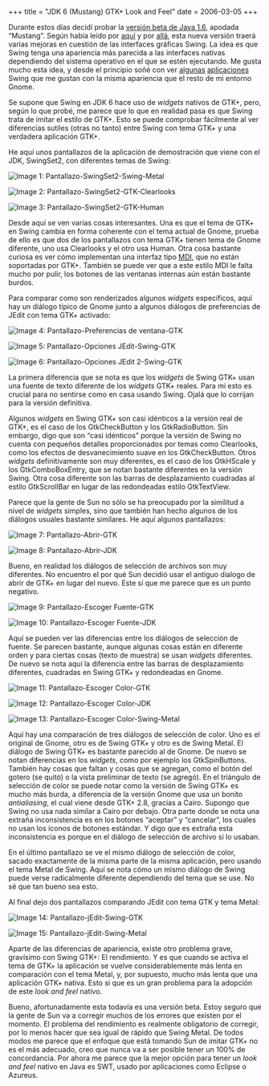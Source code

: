 +++
title = "JDK 6 (Mustang) GTK+ Look and Feel"
date = 2006-03-05
+++

Durante estos días decidí probar la [versión beta de Java 1.6](https://mustang.dev.java.net/), apodada “Mustang”. Según había leído por [aquí](http://www.osnews.com/story.php?news_id=10986) y por [allá](http://ensode.net/java_swing_mustang_screenshots_gtk.html), esta nueva versión traerá varias mejoras en cuestión de las interfaces gráficas Swing. La idea es que Swing tenga una apariencia más parecida a las interfaces nativas dependiendo del sistema operativo en el que se estén ejecutando. Me gusta mucho esta idea, y desde el principio soñé con ver [algunas](http://www.jedit.org/) [aplicaciones](http://freemind.sourceforge.net/) Swing que me gustan con la misma apariencia que el resto de mi entorno Gnome.

Se supone que Swing en JDK 6 hace uso de _widgets_ nativos de GTK+, pero, según lo que probé, me parece que lo que en realidad pasa es que Swing trata de imitar el estilo de GTK+. Esto se puede comprobar fácilmente al ver diferencias sutiles (otras no tanto) entre Swing con tema GTK+ y una verdadera aplicación GTK+.

He aquí unos pantallazos de la aplicación de demostración que viene con el JDK, SwingSet2, con diferentes temas de Swing:

![Image 1: Pantallazo-SwingSet2-Swing-Metal](/images/jdk-6-mustang-gtk-look-and-feel/swing1.png)

![Image 2: Pantallazo-SwingSet2-GTK-Clearlooks](/images/jdk-6-mustang-gtk-look-and-feel/swing2.png)

![Image 3: Pantallazo-SwingSet2-GTK-Human](/images/jdk-6-mustang-gtk-look-and-feel/swing3.png)

Desde aquí se ven varias cosas interesantes. Una es que el tema de GTK+ en Swing cambia en forma coherente con el tema actual de Gnome, prueba de ello es que dos de los pantallazos con tema GTK+ tienen tema de Gnome diferente, uno usa Clearlooks y el otro usa Human. Otra cosa bastante curiosa es ver cómo implementan una interfaz tipo [MDI](http://en.wikipedia.org/wiki/Multiple_document_interface), que no están soportadas por GTK+. También se puede ver que a este estilo MDI le falta mucho por pulir, los botones de las ventanas internas aún están bastante burdos.

Para comparar como son renderizados algunos _widgets_ específicos, aquí hay un diálogo típico de Gnome junto a algunos diálogos de preferencias de JEdit con tema GTK+ activado:

![Image 4: Pantallazo-Preferencias de ventana-GTK](/images/jdk-6-mustang-gtk-look-and-feel/swing4.png)

![Image 5: Pantallazo-Opciones JEdit-Swing-GTK](/images/jdk-6-mustang-gtk-look-and-feel/swing5.png)

![Image 6: Pantallazo-Opciones JEdit 2-Swing-GTK](/images/jdk-6-mustang-gtk-look-and-feel/swing6.png)

La primera diferencia que se nota es que los _widgets_ de Swing GTK+ usan una fuente de texto diferente de los _widgets_ GTK+ reales. Para mi esto es crucial para no sentirse como en casa usando Swing. Ojalá que lo corrijan para la versión definitiva.

Algunos _widgets_ en Swing GTK+ son casi idénticos a la versión real de GTK+, es el caso de los GtkCheckButton y los GtkRadioButton. Sin embargo, digo que son “casi idénticos” porque la versión de Swing no cuenta con pequeños detalles proporcionados por temas como Clearlooks, como los efectos de desvanecimiento suave en los GtkCheckButton. Otros _widgets_ definitivamente son muy diferentes, es el caso de los GtkHScale y los GtkComboBoxEntry, que se notan bastante diferentes en la versión Swing. Otra cosa diferente son las barras de desplazamiento cuadradas al estilo GtkScrollBar en lugar de las redondeadas estilo GtkTextView.

Parece que la gente de Sun no sólo se ha preocupado por la similitud a nivel de _widgets_ simples, sino que también han hecho algunos de los diálogos usuales bastante similares. He aquí algunos pantallazos:

![Image 7: Pantallazo-Abrir-GTK]((/images/jdk-6-mustang-gtk-look-and-feel/swing7.png))

![Image 8: Pantallazo-Abrir-JDK](/images/jdk-6-mustang-gtk-look-and-feel/swing8.png)

Bueno, en realidad los diálogos de selección de archivos son muy diferentes. No encuentro el por qué Sun decidió usar el antiguo dialogo de abrir de GTK+ en lugar del nuevo. Este sí que me parece que es un punto negativo.

![Image 9: Pantallazo-Escoger Fuente-GTK](/images/jdk-6-mustang-gtk-look-and-feel/swing9.png)

![Image 10: Pantallazo-Escoger Fuente-JDK](/images/jdk-6-mustang-gtk-look-and-feel/swing10.png)

Aquí se pueden ver las diferencias entre los diálogos de selección de fuente. Se parecen bastante, aunque algunas cosas están en diferente orden y para ciertas cosas (texto de muestra) se usan _widgets_ diferentes. De nuevo se nota aquí la diferencia entre las barras de desplazamiento diferentes, cuadradas en Swing GTK+ y redondeadas en Gnome.

![Image 11: Pantallazo-Escoger Color-GTK](/images/jdk-6-mustang-gtk-look-and-feel/swing11.png)

![Image 12: Pantallazo-Escoger Color-JDK](/images/jdk-6-mustang-gtk-look-and-feel/swing12.png)

![Image 13: Pantallazo-Escoger Color-Swing-Metal](/images/jdk-6-mustang-gtk-look-and-feel/swing13.png)

Aquí hay una comparación de tres diálogos de selección de color. Uno es el original de Gnome, otro es de Swing GTK+ y otro es de Swing Metal. El diálogo de Swing GTK+ es bastante parecido al de Gnome. De nuevo se notan diferencias en los _widgets_, como por ejemplo los GtkSpinButtons. También hay cosas que faltan y cosas que se agregan, como el botón del gotero (se quitó) o la vista preliminar de texto (se agregó). En el triángulo de selección de color se puede notar como la versión de Swing GTK+ es mucho más burda, a diferencia de la versión Gnome que usa un bonito _antialiasing_, el cual viene desde GTK+ 2.8, gracias a Cairo. Supongo que Swing no usa nada similar a Cairo por debajo. Otra parte donde se nota una extraña inconsistencia es en los botones “aceptar” y “cancelar”, los cuales no usan los iconos de botones estándar. Y digo que es extraña esta inconsistencia es porque en el diálogo de selección de archivo si lo usaban.

En el último pantallazo se ve el mismo diálogo de selección de color, sacado exactamente de la misma parte de la misma aplicación, pero usando el tema Metal de Swing. Aquí se nota cómo un mismo diálogo de Swing puede verse radicalmente diferente dependiendo del tema que se use. No sé que tan bueno sea esto.

Al final dejo dos pantallazos comparando JEdit con tema GTK y tema Metal:

![Image 14: Pantallazo-jEdit-Swing-GTK](/images/jdk-6-mustang-gtk-look-and-feel/swing14.png)

![Image 15: Pantallazo-jEdit-Swing-Metal](/images/jdk-6-mustang-gtk-look-and-feel/swing15.png)

Aparte de las diferencias de apariencia, existe otro problema grave, gravísimo con Swing GTK+: El rendimiento. Y es que cuando se activa el tema de GTK+ la aplicación se vuelve considerablemente más lenta en comparación con el tema Metal, y, por supuesto, mucho más lenta que una aplicación GTK+ nativa. Esto si que es un gran problema para la adopción de este _look and feel_ nativo.

Bueno, afortunadamente esta todavía es una versión beta. Estoy seguro que la gente de Sun va a corregir muchos de los errores que existen por el momento. El problema del rendimiento es realmente obligatorio de corregir, por lo menos hacer que sea igual de rápido que Swing Metal. De todos modos me parece que el enfoque que está tomando Sun de imitar GTK+ no es el más adecuado, creo que nunca va a ser posible tener un 100% de concordancia. Por ahora me parece que la mejor opción para tener un _look and feel_ nativo en Java es SWT, usado por aplicaciones como Eclipse o Azureus.
